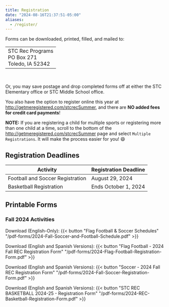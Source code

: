 ```yaml
---
title: Registration
date: "2024-08-16T21:37:51-05:00"
aliases:
  - /register/
---
```


Forms can be downloaded, printed, filled, and mailed to:

<table>
  <tr><td> STC Rec Programs <br/> PO Box 271 <br/> Toledo, IA 52342 </td></tr>
</table><br/>

Or, you may save postage and drop completed forms off at either the STC Elementary office or STC Middle School office.  

<!-- Online registration is also available at [http://getmeregistered.com/stcrec](http://getmeregistered.com/stcrec). /-->
<!-- You have the option to register online at http://getmeregistered.com/stcrecsummer. -->

You also have the option to register online this year at http://getmeregistered.com/stcrecSummer, and there are **NO added fees for credit card payments**!  

**NOTE:** If you are registering a child for multiple sports or registering more than one child at a time, scroll to the bottom of the http://getmeregistered.com/stcrecSummer page and select `Multiple Registrations`.  It will make the process easier for you! :smile:

## Registration Deadlines

  | Activity | Registration Deadline |
  | --- | --- |
  | Football and Soccer Registration | August 29, 2024 |  
  | Basketball Registration | Ends October 1, 2024 |   
  <!--
  | Baseball and Softball Registration | Friday March 22, 2024 |
  | All other sports registration | Monday April 29, 2024 | 
  -->  
## Printable Forms

<!--
### All Summer 2024 Activities

  Download (English): {{< button "All Activities - 2024 Summer REC Registration Form (English)" "https://docs.google.com/document/d/1j4bbd77agyxDr0sUOUe63bNncfGT2pij2JSOKQgArC0/edit?usp=drive_web" >}}  

  Download (Spanish): {{< button "All Activities - 2024 Summer REC Registration Form (Spanish)" "https://docs.google.com/document/d/1HAwMIK_Yxr_fNvqlfOVIYk_2JuG5HNRRA9V2yQS3Bb0/edit?usp=drive_web" >}}  

### Softball / Baseball / T-Ball 2024

  Download (English): {{< button "Softball / Baseball / T-Ball Registration Form (English)" "https://docs.google.com/document/d/1wiGfJ6HBA1p2c8hYygiNu5iIrG1Qzm15ITXqZ7a2Aus/edit?usp=drive_web" >}}  

  Download (Spanish): {{< button "Softball / Baseball / T-Ball Registration Form (Spanish)" "https://docs.google.com/document/d/1g3THF6wl9qVeqodxoj3JDjXgiNmsxcZlQVmQi8S7azA/edit?usp=drive_web" >}}

  -->

### Fall 2024 Activities

  Download (English-Only): {{< button "Flag Football & Soccer Schedules" "/pdf-forms/2024-Fall-Soccer-and-Football-Schedule.pdf" >}}

  Download (English and Spanish Versions): {{< button "Flag Football - 2024 Fall REC Registration Form" "/pdf-forms/2024-Flag-Football-Registration-Form.pdf" >}}

  Download (English and Spanish Versions): {{< button "Soccer - 2024 Fall REC Registration Form" "/pdf-forms/2024-Fall-Soccer-Registration-Form.pdf" >}}

  Download (English and Spanish Versions): {{< button "STC REC BASKETBALL 2024-25 - Registration Form" "/pdf-forms/2024-REC-Basketball-Registration-Form.pdf" >}}

  <!--
  Download (English): {{< button "STC REC BASKETBALL 2023-24 - Registration Form" "/pdf-forms/2023-24_Basketball_Registration_Form.docx" >}}

  Download (Spanish): {{< button "STC REC BÁSQUETBOL 2023-24 - DETALLES" "/pdf-forms/2023-24_Basketball_Registration_Info_Sheet_Spanish.docx" >}}

  Download (Spanish): {{< button "STC REC BÁSQUETBOL 2023-24 - Registration Form" "/pdf-forms/23-24_Basketball_Registration_Form_Spanish.docx" >}}
  -->


